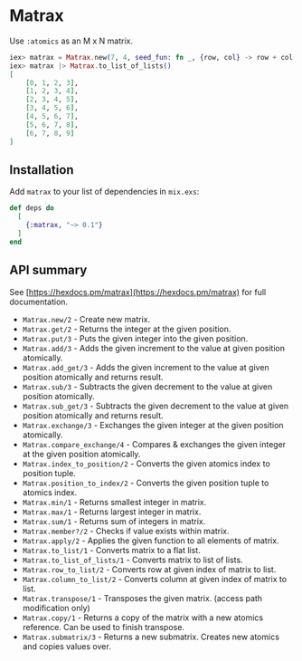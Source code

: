 # Matrax

Use `:atomics` as an M x N matrix.

```elixir
iex> matrax = Matrax.new(7, 4, seed_fun: fn _, {row, col} -> row + col end)
iex> matrax |> Matrax.to_list_of_lists()
[
    [0, 1, 2, 3],
    [1, 2, 3, 4],
    [2, 3, 4, 5],
    [3, 4, 5, 6],
    [4, 5, 6, 7],
    [5, 6, 7, 8],
    [6, 7, 8, 9]
]
```

## Installation

Add `matrax` to your list of dependencies in `mix.exs`:

```elixir
def deps do
  [
    {:matrax, "~> 0.1"}
  ]
end
```

## API summary
See [https://hexdocs.pm/matrax](https://hexdocs.pm/matrax) for full documentation.

* `Matrax.new/2` - Create new matrix.
* `Matrax.get/2` - Returns the integer at the given position.
* `Matrax.put/3` - Puts the given integer into the given position.
* `Matrax.add/3` - Adds the given increment to the value at given position atomically.
* `Matrax.add_get/3` - Adds the given increment to the value at given position atomically and returns result.
* `Matrax.sub/3` - Subtracts the given decrement to the value at given position atomically.
* `Matrax.sub_get/3` - Subtracts the given decrement to the value at given position atomically and returns result.
* `Matrax.exchange/3` - Exchanges the given integer at the given position atomically.
* `Matrax.compare_exchange/4` - Compares & exchanges the given integer at the given position atomically.
* `Matrax.index_to_position/2` - Converts the given atomics index to position tuple.
* `Matrax.position_to_index/2` - Converts the given position tuple to atomics index.
* `Matrax.min/1` - Returns smallest integer in matrix.
* `Matrax.max/1` - Returns largest integer in matrix.
* `Matrax.sum/1` - Returns sum of integers in matrix.
* `Matrax.member?/2` - Checks if value exists within matrix.
* `Matrax.apply/2` - Applies the given function to all elements of matrix.
* `Matrax.to_list/1` - Converts matrix to a flat list.
* `Matrax.to_list_of_lists/1` - Converts matrix to list of lists.
* `Matrax.row_to_list/2` - Converts row at given index of matrix to list.
* `Matrax.column_to_list/2` - Converts column at given index of matrix to list.
* `Matrax.transpose/1` - Transposes the given matrix. (access path modification only)
* `Matrax.copy/1` - Returns a copy of the matrix with a new atomics reference. Can be used to finish transpose.
* `Matrax.submatrix/3` - Returns a new submatrix. Creates new atomics and copies values over.

